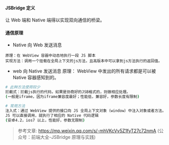 #### JSBridge 定义
让 Web 端和 Native 端得以实现双向通信的桥梁。
#### 通信原理
* Native 向 Web 发送消息
```
原理：在 WebView 容器中动态地执行一段 JS 脚本
实现方法：调用一个挂载在全局上下文的js方法，且高版本中可以拿到js方法执行的返回值。
```
* web 向 Native 发送消息
原理： WebView 中发出的所有请求都是可以被 Native 容器感知到的。
```bash
# 此种方法使用较少
拦截式：拦截js执行的代码，如果是协商好的JSB格式的，则做相应处理。
(一般是iframe，因为iframe兼容度最好；性能低，兼容好，参数长度有限制)

# 常用方法
注入式：通过 WebView 提供的接口向 JS 全局上下文对象（window）中注入对象或者方法。
JS 可以直接调用，就执行了相应的 Native 代码逻辑
(安卓4.2，ios7 以上，性能好，参数无限制)
```

>参考文章: https://mp.weixin.qq.com/s/-mhVKcVv5Z1fyT27c72nmA (公众号：前端大全-JSBridge 原理与实践)